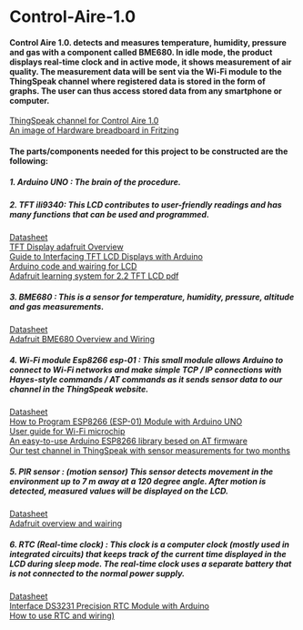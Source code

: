 # Control-Aire-1.0 # 

#### Control Aire 1.0. detects and measures temperature, humidity, pressure and gas with a component called BME680. In idle mode, the product displays real-time clock and in active mode, it shows measurement of air quality. The measurement data will be sent via the Wi-Fi module to the ThingSpeak channel where registered data is stored in the form of graphs. The user can thus access stored data from any smartphone or computer. ####

[ThingSpeak channel for Control Aire 1.0](https://thingspeak.com/channels/1222961)
<br />
[An image of Hardware breadboard in Fritzing](https://cdn.discordapp.com/attachments/652543278243250196/797623227069366352/Breadboard_Fritzing1.png)

 #### The parts/components needed for this project to be constructed are the following: ####
 ##### 1. Arduino UNO : The brain of the procedure. #####
 ##### 2. TFT ili9340: This LCD contributes to user-friendly readings and has many functions that can be used and programmed. #####
 
 [Datasheet](https://cdn-shop.adafruit.com/datasheets/ILI9340.pdf)
 <br />
 [TFT Display adafruit Overview ](https://learn.adafruit.com/2-2-tft-display/overview)
 <br /> 
 [Guide to Interfacing TFT LCD Displays with Arduino](https://www.instructables.com/Absolute-Beginners-Guide-to-TFT-LCD-Displays-by-Ar/)
 <br /> 
 [Arduino code and wairing for LCD](https://learn.adafruit.com/2-2-tft-display?view=all)
 <br />
 [Adafruit learning system for 2.2 TFT LCD pdf](https://cdn-learn.adafruit.com/downloads/pdf/2-2-tft-display.pdf)

#####  3. BME680 : This is a sensor for temperature, humidity, pressure, altitude and gas measurements. #####

 [Datasheet](https://cdn-shop.adafruit.com/product-files/3660/BME680.pdf)
  <br /> 
 [Adafruit BME680 Overview and Wiring](https://learn.adafruit.com/adafruit-bme680-humidity-temperature-barometic-pressure-voc-gas)
 
 ##### 4. Wi-Fi module Esp8266 esp-01 : This small module allows Arduino to connect to Wi-Fi networks and make simple TCP / IP connections with Hayes-style commands / AT commands as it sends sensor data to our channel in the ThingSpeak website. #####
 
  [Datasheet](http://www.microchip.ua/wireless/esp01.pdf)
  <br />
  [How to Program ESP8266 (ESP-01) Module with Arduino UNO](https://create.arduino.cc/projecthub/pratikdesai/how-to-program-esp8266-esp-01-module-with-arduino-uno-598166)
  <br />
  [User guide for Wi-Fi microchip](https://www.itead.cc/wiki/ESP8266_Serial_WIFI_Module)
  <br />
  [An easy-to-use Arduino ESP8266 library besed on AT firmware](https://github.com/itead/ITEADLIB_Arduino_WeeESP8266)
  <br />
  [Our test channel in ThingSpeak with sensor measurements for two months](https://thingspeak.com/channels/1223435)
  <br />
##### 5. PIR sensor : (motion sensor)  This sensor detects movement in the environment up to 7 m away at a 120 degree angle. After motion is detected, measured values will be displayed on the LCD. #####

[Datasheet](https://cdn-learn.adafruit.com/downloads/pdf/pir-passive-infrared-proximity-motion-sensor.pdf)
<br />
[Adafruit overview and wairing](https://learn.adafruit.com/pir-passive-infrared-proximity-motion-sensor/overview)

##### 6. RTC (Real-time clock) : This clock is a computer clock (mostly used in integrated circuits) that keeps track of the current time displayed in the LCD during sleep mode. The real-time clock uses a separate battery that is not connected to the normal power supply. #####

[Datasheet](https://cdn-shop.adafruit.com/product-files/3013/DS3231.pdf)
<br />
[Interface DS3231 Precision RTC Module with Arduino](https://lastminuteengineers.com/ds3231-rtc-arduino-tutorial/)
<br />
[How to use RTC and wiring)](https://create.arduino.cc/projecthub/MisterBotBreak/how-to-use-a-real-time-clock-module-ds3231-bc90fe)



